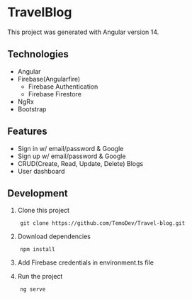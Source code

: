 # TravelBlog

This project was generated with Angular version 14.

## Technologies
- Angular
- Firebase(Angularfire)
    - Firebase Authentication
    - Firebase Firestore
- NgRx
- Bootstrap

## Features
- Sign in w/ email/password & Google 
- Sign up w/ email/password & Google
- CRUD(Create, Read, Update, Delete) Blogs
- User dashboard

## Development

1) Clone this project

```
    git clone https://github.com/TemoDev/Travel-blog.git
```

2) Download dependencies

```
    npm install
```

3) Add Firebase credentials in environment.ts file

4) Run the project

```
    ng serve
```
